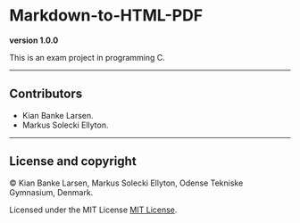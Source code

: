 # Markdown-to-HTML-PDF

**version 1.0.0**

This is an exam project in programming C.

---

## Contributors
- Kian Banke Larsen.
- Markus Solecki Ellyton.

---

## License and copyright

© Kian Banke Larsen, Markus Solecki Ellyton, Odense Tekniske Gymnasium, Denmark.

Licensed under the MIT License [MIT License](LICENSE).
